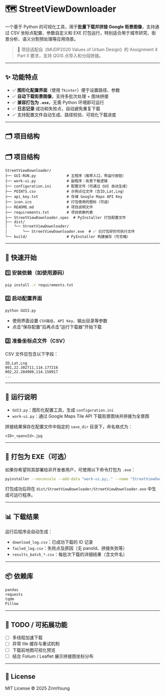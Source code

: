 # 🗺️ StreetViewDownloader

一个基于 Python 的可视化工具，用于**批量下载并拼接 Google 街景图像**，支持通过 CSV 坐标点配置、参数自定义和 EXE 打包运行，特别适合用于城市研究、街景分析、语义分割预处理等应用场景。

> 🔧 项目适配自《MUDP2020 Values of Urban Design》的 Assignment 4 Part II 要求，支持 QGIS 点导入和分段拼接。

---

## ✨ 功能特点

- ✅ **图形化配置界面**（使用 `Tkinter`）便于设置路径、参数
- ✅ **自动下载街景图像**，支持多批次处理 + 图块拼接
- ✅ **兼容打包为 `.exe`**，无需 Python 环境即可运行
- ✅ **日志记录** 成功和失败点，自动避免重复下载
- ✅ 支持配置文件自动生成、路径校验、可视化下载进度

---

## 🗂️ 项目结构

## 🗂️ 项目结构

```
StreetViewDownloader/
├── GUI-RUN.py              # 主程序（推荐入口，带运行按钮）
├── work-ui.py              # 副程序：街景下载逻辑
├── configuration.ini       # 配置文件（可通过 GUI 自动生成）
├── POINTS.csv              # 示例点位文件（含ID,Lat,Lng）
├── api_key.txt             # 存储 Google Maps API Key
├── icon.ico                # 打包使用的图标（可选）
├── README.md               # 项目说明文件
├── requirements.txt        # 项目依赖列表
├── StreetViewDownloader.spec  # PyInstaller 打包配置文件
├── dist/
│   └── StreetViewDownloader/
│       └── StreetViewDownloader.exe  # ✅ 已打包好的可执行文件
└── build/                  # PyInstaller 构建缓存（可忽略）
```

---

## 🚀 快速开始

### 1️⃣ 安装依赖（如使用源码）
```bash
pip install -r requirements.txt
```

### 2️⃣ 启动配置界面
```bash
python GUI3.py
```

- 使用界面设置 `CSV路径`、`API Key`、输出目录等参数
- 点击“保存配置”后再点击“运行下载器”开始下载

### 3️⃣ 准备坐标点文件（CSV）
CSV 文件应包含以下字段：
```csv
ID,Lat,Lng
001,22.302711,114.177216
002,22.284900,114.158917
...
```

---

## 🧰 运行说明

- `GUI3.py`：图形化配置工具，生成 `configuration.ini`
- `work-ui.py`：通过 Google Maps Tile API 下载街景图块并拼接为全景图

拼接结果保存在配置文件中指定的 `save_dir` 目录下，命名格式为：
```
<ID>_<panoId>.jpg
```

---

## 🔧 打包为 EXE（可选）

如果你希望将其部署给非开发者用户，可使用以下命令打包为 `.exe`：

```bash
pyinstaller --noconsole --add-data "work-ui.py;." --name "StreetViewDownloader" GUI3.py
```

打包成功后将在 `dist/StreetViewDownloader/StreetViewDownloader.exe` 中生成可运行程序。

---

## 📊 下载结果

运行后程序会自动生成：

- `download_log.csv`：已成功下载的 ID 记录
- `failed_log.csv`：失败点及原因（无 panoId、拼接失败等）
- `results_batch_*.csv`：每批次下载的详细结果（含文件名）

---

## 📦 依赖库

```txt
pandas
requests
tqdm
Pillow
```

---

## 🧠 TODO / 可拓展功能

- [ ] 多线程加速下载
- [ ] 异常 tile 缓存与重试机制
- [ ] 下载前地图可视化预览
- [ ] 结合 Folium / Leaflet 展示拼接图坐标分布

---

## 📜 License

MIT License © 2025 ZrimYoung

